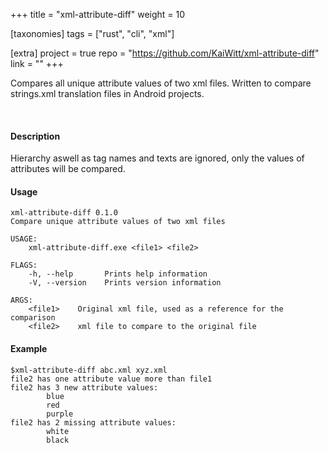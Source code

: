 +++
title = "xml-attribute-diff"
weight = 10

[taxonomies]
tags = ["rust", "cli", "xml"]

[extra]
project = true
repo = "https://github.com/KaiWitt/xml-attribute-diff"
link = ""
+++

Compares all unique attribute values of two xml files. Written to compare strings.xml translation files in Android projects.


<!-- more -->
<br>

#### Description
Hierarchy aswell as tag names and texts are ignored, only the values of attributes will be compared.


#### Usage
```
xml-attribute-diff 0.1.0
Compare unique attribute values of two xml files

USAGE:
    xml-attribute-diff.exe <file1> <file2>

FLAGS:
    -h, --help       Prints help information
    -V, --version    Prints version information

ARGS:
    <file1>    Original xml file, used as a reference for the comparison
    <file2>    xml file to compare to the original file
```


#### Example
```
$xml-attribute-diff abc.xml xyz.xml
file2 has one attribute value more than file1
file2 has 3 new attribute values:
        blue
        red
        purple
file2 has 2 missing attribute values:
        white
        black
```
